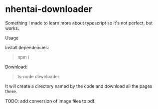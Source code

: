 # nhentai-downloader
Something I made to learn more about typescript so it's not perfect, but works.

Usage

  Install dependencies: 
  > npm i
  
  Download: 
  > ts-node downloader
  
  It will create a directory named by the code and download all the pages there.
  
  TODO: add conversion of image files to pdf.
